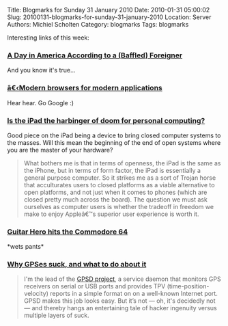 Title: Blogmarks for Sunday 31 January 2010
Date: 2010-01-31 05:00:02
Slug: 20100131-blogmarks-for-sunday-31-january-2010
Location: Server
Authors: Michiel Scholten
Category: blogmarks
Tags: blogmarks

<p>Interesting links of this week:</p>
<h3><a href="http://www.cracked.com/article_18406_a-day-in-america-according-to-baffled-foreigner.html">A Day in America According to a (Baffled) Foreigner</a></h3>
<p>And you know it's true...</p>
<h3><a href="http://googleenterprise.blogspot.com/2010/01/modern-browsers-for-modern-applications.html">â€‹Modern browsers for modern applications</a></h3>
<p>Hear hear. Go Google :)</p>
<h3><a href="http://rc3.org/2010/01/28/is-the-ipad-the-harbinger-of-doom-for-personal-computing/">Is the iPad the harbinger of doom for personal computing?</a></h3>
<p>Good piece on the iPad being a device to bring closed computer systems to the masses. Will this mean the beginning of the end of open systems where you are the master of your hardware?</p>

<blockquote><p>What bothers me is that in terms of openness, the iPad is the same as the iPhone, but in terms of form factor, the iPad is essentially a general purpose computer. So it strikes me as a sort of Trojan horse that acculturates users to closed platforms as a viable alternative to open platforms, and not just when it comes to phones (which are closed pretty much across the board). The question we must ask ourselves as computer users is whether the tradeoff in freedom we make to enjoy Appleâ€™s superior user experience is worth it.</p></blockquote>
<h3><a href="http://technabob.com/blog/2007/11/28/guitar-hero-hits-the-commodore-64/">Guitar Hero hits the Commodore 64</a></h3>
<p>*wets pants*</p>
<h3><a href="http://esr.ibiblio.org/?p=801">Why GPSes suck, and what to do about it</a></h3>
<blockquote><p>I'm the lead of the <a href="http://gpsd.berlios.de/">GPSD project</a>, a service daemon that monitors GPS receivers on serial or USB ports and provides TPV (time-position-velocity) reports in a simple format on on a well-known Internet port. GPSD makes this job looks easy.  But it&#8217;s not &#8212; oh, it's decidedly not &#8212; and thereby hangs an entertaining tale of hacker ingenuity versus multiple layers of suck.</p></blockquote>
